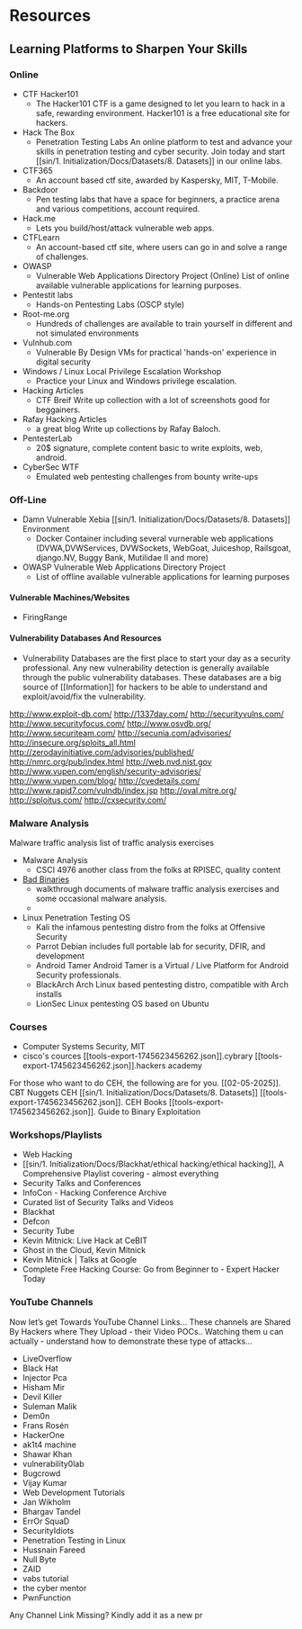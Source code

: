 # Resources

## Learning Platforms to Sharpen Your Skills

### Online

- CTF Hacker101
  - The Hacker101 CTF is a game designed to let you learn to hack in a safe, rewarding environment. Hacker101 is a free educational site for hackers.
- Hack The Box
  - Penetration Testing Labs An online platform to test and advance your skills in penetration testing and cyber security. Join today and start [[sin/1. Initialization/Docs/Datasets/8. Datasets]] in our online labs.
- CTF365
  - An account based ctf site, awarded by Kaspersky, MIT, T-Mobile.
- Backdoor
  - Pen testing labs that have a space for beginners, a practice arena and various competitions, account required.
- Hack.me
  - Lets you build/host/attack vulnerable web apps.
- CTFLearn
  - An account-based ctf site, where users can go in and solve a range of challenges.
- OWASP
  - Vulnerable Web Applications Directory Project (Online) List of online available vulnerable applications for learning purposes.
- Pentestit labs
  - Hands-on Pentesting Labs (OSCP style)
- Root-me.org
  - Hundreds of challenges are available to train yourself in different and not simulated environments
- Vulnhub.com
  - Vulnerable By Design VMs for practical 'hands-on' experience in digital security
- Windows / Linux Local Privilege Escalation Workshop
  - Practice your Linux and Windows privilege escalation.
- Hacking Articles
  - CTF Breif Write up collection with a lot of screenshots good for beggainers.
- Rafay Hacking Articles
  - a great blog Write up collections by Rafay Baloch.
- PentesterLab
  - 20$ signature, complete content basic to write exploits, web, android.
- CyberSec WTF
  - Emulated web pentesting challenges from bounty write-ups

### Off-Line

- Damn Vulnerable Xebia [[sin/1. Initialization/Docs/Datasets/8. Datasets]] Environment
  - Docker Container including several vurnerable web applications (DVWA,DVWServices, DVWSockets, WebGoat, Juiceshop, Railsgoat, django.NV, Buggy Bank, Mutilidae II and more)
- OWASP Vulnerable Web Applications Directory Project
  - List of offline available vulnerable applications for learning purposes

#### Vulnerable Machines/Websites

- FiringRange

#### Vulnerability Databases And Resources

- Vulnerability Databases are the first place to start your day as a security professional. Any new vulnerability detection is generally available through the public vulnerability databases. These databases are a big source of [[Information]] for hackers to be able to understand and exploit/avoid/fix the vulnerability.

http://www.exploit-db.com/
http://1337day.com/
http://securityvulns.com/
http://www.securityfocus.com/
http://www.osvdb.org/
http://www.securiteam.com/
http://secunia.com/advisories/
http://insecure.org/sploits_all.html
http://zerodayinitiative.com/advisories/published/
http://nmrc.org/pub/index.html
http://web.nvd.nist.gov
http://www.vupen.com/english/security-advisories/
http://www.vupen.com/blog/
http://cvedetails.com/
http://www.rapid7.com/vulndb/index.jsp
http://oval.mitre.org/
http://sploitus.com/
http://cxsecurity.com/

### Malware Analysis

Malware traffic analysis list of traffic analysis exercises

- Malware Analysis
  - CSCI 4976 another class from the folks at RPISEC, quality content
- [Bad Binaries](https://www.badbinaries.com/)
  - walkthrough documents of malware traffic analysis exercises and some occasional malware analysis.
  -
- Linux Penetration Testing OS
  - Kali the infamous pentesting distro from the folks at Offensive Security
  - Parrot Debian includes full portable lab for security, DFIR, and development
  - Android Tamer Android Tamer is a Virtual / Live Platform for Android Security professionals.
  - BlackArch Arch Linux based pentesting distro, compatible with Arch installs
  - LionSec Linux pentesting OS based on Ubuntu

### Courses

- Computer Systems Security, MIT
- cisco's cources [[tools-export-1745623456262.json]].cybrary [[tools-export-1745623456262.json]].hackers academy

For those who want to do CEH, the following are for you. [[02-05-2025]]. CBT Nuggets CEH [[sin/1. Initialization/Docs/Datasets/8. Datasets]] [[tools-export-1745623456262.json]]. CEH Books [[tools-export-1745623456262.json]]. Guide to Binary Exploitation

### Workshops/Playlists

- Web Hacking
- [[sin/1. Initialization/Docs/Blackhat/ethical hacking/ethical hacking]], A Comprehensive Playlist covering - almost everything
- Security Talks and Conferences
- InfoCon - Hacking Conference Archive
- Curated list of Security Talks and Videos
- Blackhat
- Defcon
- Security Tube
- Kevin Mitnick: Live Hack at CeBIT
- Ghost in the Cloud, Kevin Mitnick
- Kevin Mitnick | Talks at Google
- Complete Free Hacking Course: Go from Beginner to - Expert Hacker Today

### YouTube Channels

Now let’s get Towards YouTube Channel Links...
These channels are Shared By Hackers where They Upload - their Video POCs.. Watching them u can actually - understand how to demonstrate these type of attacks...

- LiveOverflow
- Black Hat
- Injector Pca
- Hisham Mir
- Devil Killer
- Suleman Malik
- Dem0n
- Frans Rosén
- HackerOne
- ak1t4 machine
- Shawar Khan
- vulnerability0lab
- Bugcrowd
- Vijay Kumar
- Web Development Tutorials
- Jan Wikholm
- Bhargav Tandel
- ErrOr SquaD
- SecurityIdiots
- Penetration Testing in Linux
- Hussnain Fareed
- Null Byte
- ZAID
- vabs tutorial
- the cyber mentor
- PwnFunction

Any Channel Link Missing? Kindly add it as a new pr

